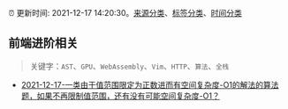 :alarm_clock: 更新时间: 2021-12-17 14:20:30。[来源分类](../README.md)、[标签分类](../TAGS.md)、[时间分类](../TIMELINE.md)

## 前端进阶相关


> 关键字：`AST`、`GPU`、`WebAssembly`、`Vim`、`HTTP`、`算法`、`全栈`



- [2021-12-17-一类由于值范围限定为正数进而有空间复杂度-O1的解法的算法题，如果不再限制值范围，还有没有可能空间复杂度-O1？](https://www.v2ex.com/t/822901) 